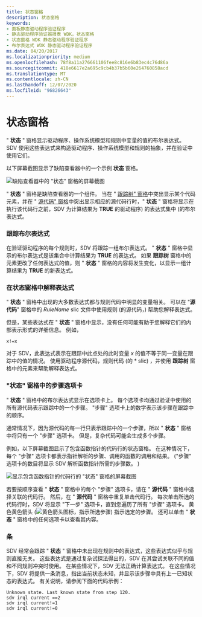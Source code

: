 ```yaml
---
title: 状态窗格
description: 状态窗格
keywords:
- 面板静态驱动程序验证程序
- 静态驱动程序验证器报表 WDK，状态窗格
- 状态窗格 WDK 静态驱动程序验证程序
- 布尔表达式 WDK 静态驱动程序验证程序
ms.date: 04/20/2017
ms.localizationpriority: medium
ms.openlocfilehash: 78f8a11a276661106fee8c816e6b83ec4c76d86a
ms.sourcegitcommit: 418e6617e2a695c9cb4b37b5b60e264760858acd
ms.translationtype: MT
ms.contentlocale: zh-CN
ms.lasthandoff: 12/07/2020
ms.locfileid: "96826643"
---
```

# <a name="state-pane"></a>状态窗格


" **状态** " 窗格显示驱动程序、操作系统模型和规则中变量的值的布尔表达式。 SDV 使用这些表达式来构造驱动程序、操作系统模型和规则的抽象，并在验证中使用它们。

以下屏幕截图显示了缺陷查看器中的一个示例 **状态** 窗格。

![缺陷查看器中的 "状态" 窗格的屏幕截图](images/sdv-state.png)

" **状态** " 窗格是缺陷查看器的一个组件。 当在 " [跟踪树" 窗格](trace-tree-pane.md)中突出显示某个代码元素，并在 " [源代码" 窗格](source-code-pane.md)中突出显示相应的源代码行时，" **状态** " 窗格将显示在执行该代码行之前，SDV 为计算结果为 **TRUE** 的驱动程序) 的表达式集中 (的布尔表达式。

### <a name="span-idtracking_boolean_expressionsspanspan-idtracking_boolean_expressionsspantracking-boolean-expressions"></a><span id="tracking_boolean_expressions"></span><span id="TRACKING_BOOLEAN_EXPRESSIONS"></span>跟踪布尔表达式

在验证驱动程序的每个规则时，SDV 将跟踪一组布尔表达式。 " **状态** " 窗格中显示的布尔表达式是该集合中计算结果为 **TRUE** 的表达式。 如果 **跟踪树** 窗格中的元素更改了任何表达式的值，则 " **状态** " 窗格的内容将发生变化，以显示一组计算结果为 **TRUE** 的新表达式。

### <a name="span-idinterpreting_expressions_in_the_state_panespanspan-idinterpreting_expressions_in_the_state_panespaninterpreting-expressions-in-the-state-pane"></a><span id="interpreting_expressions_in_the_state_pane"></span><span id="INTERPRETING_EXPRESSIONS_IN_THE_STATE_PANE"></span>在状态窗格中解释表达式

" **状态** " 窗格中出现的大多数表达式都与规则代码中明显的变量相关。 可以在 "**源代码**" 窗格中的 *RuleName* slic 文件中使用规则 (的源代码，) 帮助您解释表达式。

但是，某些表达式在 " **状态** " 窗格中显示，没有任何可能有助于您解释它们的内部表示形式的详细信息。 例如，

```
x!=x
```

对于 SDV，此表达式表示在跟踪中此点处的此时变量 *x* 的值不等于同一变量在跟踪中的值的情况。 使用驱动程序源代码，规则代码 (的 \* slic) ，并使用 **跟踪树** 窗格中的元素来帮助解释表达式。

### <a name="span-idstep_tabs_in_the_state_panespanspan-idstep_tabs_in_the_state_panespanstep-tabs-in-the-state-pane"></a><span id="step_tabs_in_the_state_pane"></span><span id="STEP_TABS_IN_THE_STATE_PANE"></span>"状态" 窗格中的步骤选项卡

" **状态** " 窗格中的布尔表达式显示在选项卡上。 每个选项卡均通过验证中使用的所有源代码表示跟踪中的一个步骤。 "步骤" 选项卡上的数字表示该步骤在跟踪中的顺序。

通常情况下，因为源代码的每一行只表示跟踪中的一个步骤，所以 " **状态** " 窗格中将只有一个 "步骤" 选项卡。 但是，复杂代码可能会生成多个步骤。

例如，以下屏幕截图显示了包含函数指针的代码行的状态窗格。 在这种情况下，每个 "步骤" 选项卡都表示指针解析的步骤、调用的函数的调用和结果。  ("步骤" 选项卡的数目将显示 SDV 解析函数指针所需的步骤数。 ) 

![显示包含函数指针的代码行的 "状态" 窗格的屏幕截图](images/sdv-statetab.png)

若要按顺序查看 " **状态** " 窗格中的每个 "步骤" 选项卡，请在 " **源代码** " 窗格中选择关联的代码行。 然后，在 " **源代码** " 窗格中重复单击代码行。 每次单击所选的代码行时，SDV 将显示 "下一步" 选项卡，直到您遍历了所有 "步骤" 选项卡。 黄色黄色箭头 (![ 黄色箭头图标，指示所选步骤 ](images/sdv-ico-steptab.png)) 指示选定的步骤。 还可以单击 " **状态** " 窗格中的任何选项卡以查看其内容。

### <a name="span-idcommentspanspan-idcommentspancomment"></a><span id="comment"></span><span id="COMMENT"></span>条

SDV 经常会跟踪 " **状态** " 窗格中未出现在规则中的表达式，这些表达式似乎与规则直接无关。 这些表达式是通过复杂试探法得出的，SDV 在其尝试关联不同的值和不同规则冲突时使用。 在某些情况下，SDV 无法正确计算表达式。 在这些情况下，SDV 将提供一条消息，指出当前状态未知，并显示该步骤中具有上一已知状态的表达式。 有关说明，请参阅下面的代码示例：

```
Unknown state. Last known state from step 120.
sdv irql current ==2
sdv irql current!=1
sdv irql current!=0
```

 

 





